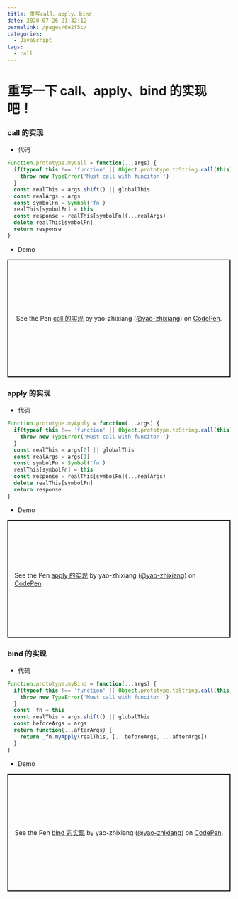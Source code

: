 ```yaml
---
title: 重写call、apply、bind
date: 2020-07-26 21:32:12
permalink: /pages/6e2f5c/
categories:
  - JavaScript
tags:
  - call
---
```


# 重写一下 call、apply、bind 的实现吧！

### call 的实现

- 代码

```JavaScript
Function.prototype.myCall = function(...args) {
  if(typeof this !== 'function' || Object.prototype.toString.call(this) !== '[object Function]') {
    throw new TypeError('Must call with funciton!')
  }
  const realThis = args.shift() || globalThis
  const realArgs = args
  const symbolFn = Symbol('fn')
  realThis[symbolFn] = this
  const response = realThis[symbolFn](...realArgs)
  delete realThis[symbolFn]
  return response
}
```

- Demo

<p class="codepen" data-height="265" data-theme-id="light" data-default-tab="js,result" data-user="yao-zhixiang" data-slug-hash="OJMNQMJ" style="height: 265px; box-sizing: border-box; display: flex; align-items: center; justify-content: center; border: 2px solid; margin: 1em 0; padding: 1em;" data-pen-title="call 的实现">
  <span>See the Pen <a href="https://codepen.io/yao-zhixiang/pen/OJMNQMJ">
  call 的实现</a> by yao-zhixiang (<a href="https://codepen.io/yao-zhixiang">@yao-zhixiang</a>)
  on <a href="https://codepen.io">CodePen</a>.</span>
</p>
<script async src="https://static.codepen.io/assets/embed/ei.js"></script>

### apply 的实现

- 代码

```JavaScript
Function.prototype.myApply = function(...args) {
  if(typeof this !== 'function' || Object.prototype.toString.call(this) !== '[object Function]') {
    throw new TypeError('Must call with funciton!')
  }
  const realThis = args[0] || globalThis
  const realArgs = args[1]
  const symbolFn = Symbol('fn')
  realThis[symbolFn] = this
  const response = realThis[symbolFn](...realArgs)
  delete realThis[symbolFn]
  return response
}
```

- Demo

<p class="codepen" data-height="265" data-theme-id="light" data-default-tab="js,result" data-user="yao-zhixiang" data-slug-hash="eYZyYyp" style="height: 265px; box-sizing: border-box; display: flex; align-items: center; justify-content: center; border: 2px solid; margin: 1em 0; padding: 1em;" data-pen-title="apply 的实现">
  <span>See the Pen <a href="https://codepen.io/yao-zhixiang/pen/eYZyYyp">
  apply 的实现</a> by yao-zhixiang (<a href="https://codepen.io/yao-zhixiang">@yao-zhixiang</a>)
  on <a href="https://codepen.io">CodePen</a>.</span>
</p>
<script async src="https://static.codepen.io/assets/embed/ei.js"></script>

### bind 的实现

- 代码

```JavaScript
Function.prototype.myBind = function(...args) {
  if(typeof this !== 'function' || Object.prototype.toString.call(this) !== '[object Function]') {
    throw new TypeError('Must call with funciton!')
  }
  const _fn = this
  const realThis = args.shift() || globalThis
  const beforeArgs = args
  return function(...afterArgs) {
    return _fn.myApply(realThis, [...beforeArgs, ...afterArgs])
  }
}
```

- Demo

<p class="codepen" data-height="265" data-theme-id="light" data-default-tab="js,result" data-user="yao-zhixiang" data-slug-hash="bGpaGaz" style="height: 265px; box-sizing: border-box; display: flex; align-items: center; justify-content: center; border: 2px solid; margin: 1em 0; padding: 1em;" data-pen-title="call 的实现">
  <span>See the Pen <a href="https://codepen.io/yao-zhixiang/pen/bGpaGaz">
  bind 的实现</a> by yao-zhixiang (<a href="https://codepen.io/yao-zhixiang">@yao-zhixiang</a>)
  on <a href="https://codepen.io">CodePen</a>.</span>
</p>
<script async src="https://static.codepen.io/assets/embed/ei.js"></script>
